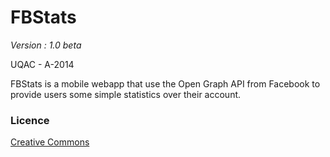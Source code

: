FBStats
==========
*Version : 1.0 beta*

UQAC - A-2014

FBStats is a mobile webapp that use the Open Graph API from Facebook to provide users some simple statistics over their account. 

### Licence 
[Creative Commons](http://creativecommons.org/licenses/by/3.0/)